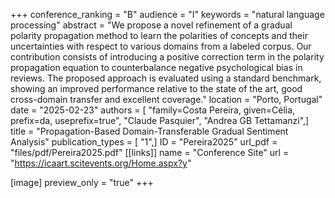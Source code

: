 +++
conference_ranking = "B"
audience = "I"
keywords = "natural language processing"
abstract = "We propose a novel refinement of a gradual polarity propagation method to learn the polarities of concepts and their uncertainties with respect to various domains from a labeled corpus. Our contribution consists of introducing a positive correction term in the polarity propagation equation to counterbalance negative psychological bias in reviews. The proposed approach is evaluated using a standard benchmark, showing an improved performance relative to the state of the art, good cross-domain transfer and excellent coverage."
location = "Porto, Portugal"
date = "2025-02-23"
authors = [ "family=Costa Pereira, given=Célia, prefix=da, useprefix=true", "Claude Pasquier", "Andrea GB Tettamanzi",]
title = "Propagation-Based Domain-Transferable Gradual Sentiment Analysis"
publication_types = [ "1",]
ID = "Pereira2025"
url_pdf = "files/pdf/Pereira2025.pdf"
[[links]]
name = "Conference Site"
url = "https://icaart.scitevents.org/Home.aspx?y"

[image]
preview_only = "true"
+++
